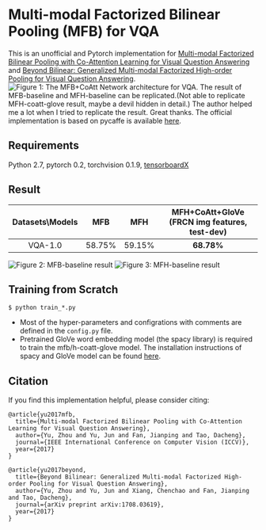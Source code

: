 # Multi-modal Factorized Bilinear Pooling (MFB) for VQA
This is an unofficial and Pytorch implementation for [Multi-modal Factorized Bilinear Pooling with Co-Attention Learning for Visual Question Answering](http://openaccess.thecvf.com/content_iccv_2017/html/Yu_Multi-Modal_Factorized_Bilinear_ICCV_2017_paper.html) and [Beyond Bilinear: Generalized Multi-modal Factorized High-order Pooling for Visual Question Answering](https://arxiv.org/abs/1708.03619).
![Figure 1: The MFB+CoAtt Network architecture for VQA.](https://github.com/asdf0982/vqa-mfb.pytorch/raw/master/imgs/MFB-github.png)
The result of MFB-baseline and MFH-baseline can be replicated.(Not able to replicate MFH-coatt-glove result, maybe a devil hidden in detail.)
The author helped me a lot when I tried to replicate the result. Great thanks.
The official implementation is based on pycaffe is available [here](https://github.com/yuzcccc/vqa-mfb).
## Requirements
Python 2.7, pytorch 0.2, torchvision 0.1.9, [tensorboardX](https://github.com/lanpa/tensorboard-pytorch)
## Result
|   Datasets\Models    | MFB | MFH  | MFH+CoAtt+GloVe (FRCN img features, test-dev) |
|:-----------------:|:-----------------:|:-----------------:|:-----------------:|
| VQA-1.0   |58.75%    | 59.15%  | **68.78%** |
![Figure 2: MFB-baseline result](https://github.com/asdf0982/vqa-mfb.pytorch/raw/master/imgs/mfb_baseline.png)
![Figure 3: MFH-baseline result](https://github.com/asdf0982/vqa-mfb.pytorch/raw/master/imgs/mfh_baseline.png)
## Training from Scratch
`$ python train_*.py`
- Most of the hyper-parameters and configrations with comments are defined in the `config.py` file.
- Pretrained GloVe word embedding model (the spacy library) is required to train the mfb/h-coatt-glove model. The installation instructions of spacy and GloVe model can be found [here](https://spacy.io/models/en#section-en_vectors_web_lg).

## Citation
If you find this implementation helpful, please consider citing:
```
@article{yu2017mfb,
  title={Multi-modal Factorized Bilinear Pooling with Co-Attention Learning for Visual Question Answering},
  author={Yu, Zhou and Yu, Jun and Fan, Jianping and Tao, Dacheng},
  journal={IEEE International Conference on Computer Vision (ICCV)},
  year={2017}
}

@article{yu2017beyond,
  title={Beyond Bilinear: Generalized Multi-modal Factorized High-order Pooling for Visual Question Answering},
  author={Yu, Zhou and Yu, Jun and Xiang, Chenchao and Fan, Jianping and Tao, Dacheng},
  journal={arXiv preprint arXiv:1708.03619},
  year={2017}
}
```